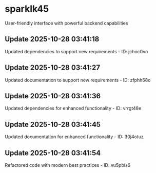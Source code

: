 # sparklk45
User-friendly interface with powerful backend capabilities

## Update 2025-10-28 03:41:18
Updated dependencies to support new requirements - ID: jchoc0vn


## Update 2025-10-28 03:41:27
Updated documentation to support new requirements - ID: zfphh68o


## Update 2025-10-28 03:41:36
Updated dependencies for enhanced functionality - ID: vrrgt48e


## Update 2025-10-28 03:41:45
Updated documentation for enhanced functionality - ID: 30j4otuz


## Update 2025-10-28 03:41:54
Refactored code with modern best practices - ID: vu5pbis6

